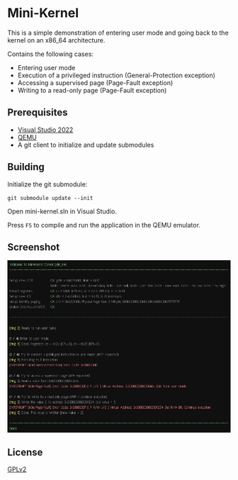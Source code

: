Mini-Kernel
===========

This is a simple demonstration of entering user mode and going back to the kernel on an x86_64 architecture.

Contains the following cases:
* Entering user mode
* Execution of a privileged instruction (General-Protection exception)
* Accessing a supervised page (Page-Fault exception)
* Writing to a read-only page (Page-Fault exception)

## Prerequisites

* [Visual Studio 2022](https://developer.microsoft.com/en-us/windows/downloads)
* [QEMU](http://www.qemu.org)
* A git client to initialize and update submodules

## Building

Initialize the git submodule:
```
git submodule update --init
```

Open mini-kernel.sln in Visual Studio. 

Press `F5` to compile and run the application in the QEMU emulator.

## Screenshot
![Screenshot](screenshot.png "Screenshot")

## License
[GPLv2](https://choosealicense.com/licenses/gpl-2.0/)


